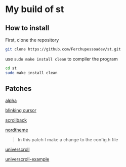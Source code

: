# My build of st

## How to install

First, clone the repository

```bash
git clone https://github.com/Ferchupessoadev/st.git
```

use `sudo make install clean` to compiler the program

```bash
cd st
sudo make install clean
```

## Patches
[alpha](https://st.suckless.org/patches/alpha/st-alpha-20220206-0.8.5.diff)

[blinking cursor](https://st.suckless.org/patches/blinking_cursor/st-blinking_cursor-20230819-3a6d6d7.diff)

[scrollback](https://st.suckless.org/patches/scrollback/st-scrollback-0.8.5.diff)

[nordtheme](https://st.suckless.org/patches/nordtheme/st-nordtheme-0.8.5.diff)
> In this patch I make a change to the config.h file

[universcroll](https://st.suckless.org/patches/universcroll/st-universcroll-0.8.4.diff)

[universcroll-example](https://st.suckless.org/patches/universcroll/st-universcroll-example-0.8.4.diff)
